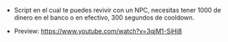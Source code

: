 - Script en el cual te puedes revivir con un NPC, necesitas tener 1000 de dinero en el banco o en efectivo, 300 segundos de cooldown.

- Preview: https://www.youtube.com/watch?v=3qjM1-SiHi8
